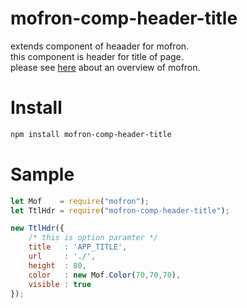 # mofron-comp-header-title
extends component of heaader for mofron.<br>
this component is header for title of page.<br>
please see [here](https://github.com/simpart/mofron) about an overview of mofron.<br>

# Install

```bash
npm install mofron-comp-header-title
```

# Sample
```javascript
let Mof    = require("mofron");
let TtlHdr = require("mofron-comp-header-title");

new TtlHdr({
    /* this is option paramter */
    title   : 'APP_TITLE',
    url     : './',
    height  : 80,
    color   : new Mof.Color(70,70,70),
    visible : true
});
```
